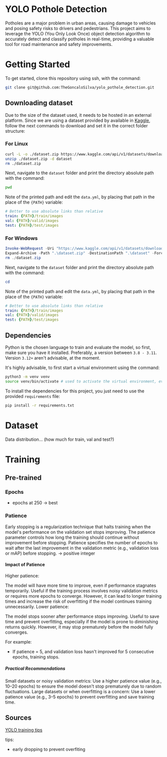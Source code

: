 # YOLO Pothole Detection

Potholes are a major problem in urban areas, causing damage to vehicles and posing safety risks to drivers and pedestrians. This project aims to leverage the YOLO (You Only Look Once) object detection algorithm to accurately detect and classify potholes in real-time, providing a valuable tool for road maintenance and safety improvements.

# Getting Started

To get started, clone this repository using ssh, with the command:

```bash
git clone git@github.com:TheGoncaloSilva/yolo_pothole_detection.git
```

## Downloading dataset

Due to the size of the dataset used, it needs to be hosted in an external platform. Since we are using a dataset provided by available in [Kaggle](https://www.kaggle.com/datasets/ryukijanoramunae/pothole-dataset), follow the next commands to download and set it in the correct folder structure:

### For Linux

```bash
curl -L -o ./dataset.zip https://www.kaggle.com/api/v1/datasets/download/ryukijanoramunae/pothole-dataset
unzip ./dataset.zip -d dataset
rm ./dataset.zip
```

Next, navigate to the `dataset` folder and print the directory absolute path with the command:
```bash
pwd
```

Note of the printed path and edit the `data.yml`, by placing that path in the place of the `{PATH}` variable:

```yml
# Better to use absolute links than relative
train: {PATH}/train/images
val: {PATH}/valid/images
test: {PATH}/test/images
```

### For Windows

```powershell
Invoke-WebRequest -Uri "https://www.kaggle.com/api/v1/datasets/download/ryukijanoramunae/pothole-dataset" -OutFile "./dataset.zip" -UseBasicParsing
Expand-Archive -Path ".\dataset.zip" -DestinationPath ".\dataset" -Force
rm ./dataset.zip
```

Next, navigate to the `dataset` folder and print the directory absolute path with the command:
```powershell
cd
```

Note of the printed path and edit the `data.yml`, by placing that path in the place of the `{PATH}` variable:

```yml
# Better to use absolute links than relative
train: {PATH}/train/images
val: {PATH}/valid/images
test: {PATH}/test/images
```

## Dependencies

Python is the chosen language to train and evaluate the model, so first, make sure you have it installed. Preferably, a version between `3.8 - 3.11`. Version `3.12+` aren't advisable, at the moment.

It's highly advisable, to first start a virtual environment using the command:
```bash
python3 -m venv venv
source venv/bin/activate # used to activate the virtual environment, every time a new shell is created
```

To install the dependencies for this project, you just need to use the provided `requirements` file:

```bash
pip install -r requirements.txt
```

# Dataset

Data distribution... (how much for train, val and test?)

# Training

## Pre-trained

### Epochs

* epochs at 250 -> best

### Patience

Early stopping is a regularization technique that halts training when the model's performance on the validation set stops improving. The patience parameter controls how long the training should continue without improvement before stopping.
Patience specifies the number of epochs to wait after the last improvement in the validation metric (e.g., validation loss or mAP) before stopping. -> positive integer

#### Impact of Patience

Higher patience:

The model will have more time to improve, even if performance stagnates temporarily.
Useful if the training process involves noisy validation metrics or requires more epochs to converge.
However, it can lead to longer training times and increase the risk of overfitting if the model continues training unnecessarily.
Lower patience:

The model stops sooner after performance stops improving.
Useful to save time and prevent overfitting, especially if the model is prone to diminishing returns quickly.
However, it may stop prematurely before the model fully converges.

For example:

* If patience = 5, and validation loss hasn't improved for 5 consecutive epochs, training stops.

##### Practical Recommendations

Small datasets or noisy validation metrics: Use a higher patience value (e.g., 10–20 epochs) to ensure the model doesn't stop prematurely due to random fluctuations.
Large datasets or when overfitting is a concern: Use a lower patience value (e.g., 3–5 epochs) to prevent overfitting and save training time.

## Sources

[YOLO training tips](https://docs.ultralytics.com/yolov5/tutorials/tips_for_best_training_results/#training-settings)

tips:

* early dropping to prevent overfiting
